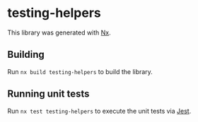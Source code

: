 # testing-helpers

This library was generated with [Nx](https://nx.dev).

## Building

Run `nx build testing-helpers` to build the library.

## Running unit tests

Run `nx test testing-helpers` to execute the unit tests via [Jest](https://jestjs.io).

